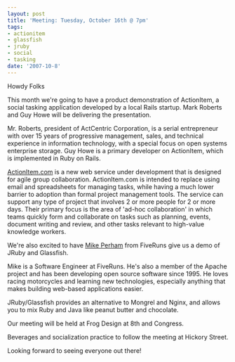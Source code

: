 ```yaml
---
layout: post
title: 'Meeting: Tuesday, October 16th @ 7pm'
tags:
- actionitem
- glassfish
- jruby
- social
- tasking
date: '2007-10-8'
---
```

Howdy Folks

This month we're going to have a product demonstration of ActionItem, a social tasking application developed by a local Rails startup. Mark Roberts and Guy Howe will be delivering the presentation.

Mr. Roberts, president of ActCentric Corporation, is a serial entrepreneur with over 15 years of progressive management, sales, and technical experience in information technology, with a special focus on open systems enterprise storage. Guy Howe is a primary developer on ActionItem, which is implemented in Ruby on Rails.

[ActionItem.com](http://actionitem.com/) is a new web service under development that is designed for agile group collaboration. ActionItem.com is intended to replace using email and spreadsheets for managing tasks, while having a much lower barrier to adoption than formal project management tools. The service can support any type of project that involves 2 or more people for 2 or more days. Their primary focus is the area of 'ad-hoc collaboration' in which teams quickly form and collaborate on tasks such as planning, events, document writing and review, and other tasks relevant to high-value knowledge workers.

We're also excited to have [Mike Perham](http://mikeperham.com/) from FiveRuns give us a demo of JRuby and Glassfish.

Mike is a Software Engineer at FiveRuns. He's also a member of the Apache project and has been developing open source software since 1995. He loves racing motorcycles and learning new technologies, especially anything that makes building web-based applications easier.

JRuby/Glassfish provides an alternative to Mongrel and Nginx, and allows you to mix Ruby and Java like peanut butter and chocolate.

Our meeting will be held at Frog Design at 8th and Congress.

Beverages and socialization practice to follow the meeting at Hickory Street.

Looking forward to seeing everyone out there!

